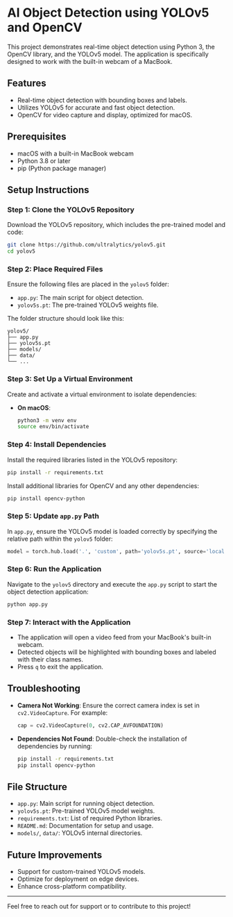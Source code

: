 # AI Object Detection using YOLOv5 and OpenCV

This project demonstrates real-time object detection using Python 3, the OpenCV library, and the YOLOv5 model. The application is specifically designed to work with the built-in webcam of a MacBook.

## Features
- Real-time object detection with bounding boxes and labels.
- Utilizes YOLOv5 for accurate and fast object detection.
- OpenCV for video capture and display, optimized for macOS.

## Prerequisites
- macOS with a built-in MacBook webcam
- Python 3.8 or later
- pip (Python package manager)

## Setup Instructions

### Step 1: Clone the YOLOv5 Repository
Download the YOLOv5 repository, which includes the pre-trained model and code:
```bash
git clone https://github.com/ultralytics/yolov5.git
cd yolov5
```

### Step 2: Place Required Files
Ensure the following files are placed in the `yolov5` folder:
- `app.py`: The main script for object detection.
- `yolov5s.pt`: The pre-trained YOLOv5 weights file.

The folder structure should look like this:
```
yolov5/
├── app.py
├── yolov5s.pt
├── models/
├── data/
└── ...
```

### Step 3: Set Up a Virtual Environment
Create and activate a virtual environment to isolate dependencies:
- **On macOS**:
  ```bash
  python3 -m venv env
  source env/bin/activate
  ```

### Step 4: Install Dependencies
Install the required libraries listed in the YOLOv5 repository:
```bash
pip install -r requirements.txt
```

Install additional libraries for OpenCV and any other dependencies:
```bash
pip install opencv-python
```

### Step 5: Update `app.py` Path
In `app.py`, ensure the YOLOv5 model is loaded correctly by specifying the relative path within the `yolov5` folder:
```python
model = torch.hub.load('.', 'custom', path='yolov5s.pt', source='local')
```

### Step 6: Run the Application
Navigate to the `yolov5` directory and execute the `app.py` script to start the object detection application:
```bash
python app.py
```

### Step 7: Interact with the Application
- The application will open a video feed from your MacBook's built-in webcam.
- Detected objects will be highlighted with bounding boxes and labeled with their class names.
- Press `q` to exit the application.

## Troubleshooting
- **Camera Not Working**: Ensure the correct camera index is set in `cv2.VideoCapture`. For example:
  ```python
  cap = cv2.VideoCapture(0, cv2.CAP_AVFOUNDATION)
  ```
- **Dependencies Not Found**: Double-check the installation of dependencies by running:
  ```bash
  pip install -r requirements.txt
  pip install opencv-python
  ```

## File Structure
- `app.py`: Main script for running object detection.
- `yolov5s.pt`: Pre-trained YOLOv5 model weights.
- `requirements.txt`: List of required Python libraries.
- `README.md`: Documentation for setup and usage.
- `models/`, `data/`: YOLOv5 internal directories.

## Future Improvements
- Support for custom-trained YOLOv5 models.
- Optimize for deployment on edge devices.
- Enhance cross-platform compatibility.

---

Feel free to reach out for support or to contribute to this project!
